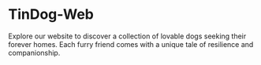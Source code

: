 # TinDog-Web
 Explore our website to discover a collection of lovable dogs seeking their forever homes. Each furry friend comes with a unique tale of resilience and companionship. 
